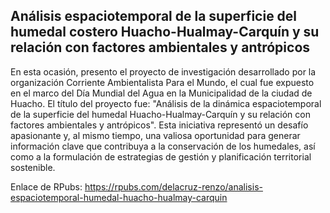 ## Análisis espaciotemporal de la superficie del humedal costero Huacho-Hualmay-Carquín y su relación con factores ambientales y antrópicos

En esta ocasión, presento el proyecto de investigación desarrollado por la organización Corriente Ambientalista Para el Mundo, el cual fue expuesto en el marco del Día Mundial del Agua en la Municipalidad de la ciudad de Huacho. El título del proyecto fue: "Análisis de la dinámica espaciotemporal de la superficie del humedal Huacho-Hualmay-Carquín y su relación con factores ambientales y antrópicos". Esta iniciativa representó un desafío apasionante y, al mismo tiempo, una valiosa oportunidad para generar información clave que contribuya a la conservación de los humedales, así como a la formulación de estrategias de gestión y planificación territorial sostenible.

Enlace de RPubs: https://rpubs.com/delacruz-renzo/analisis-espaciotemporal-humedal-huacho-hualmay-carquin
